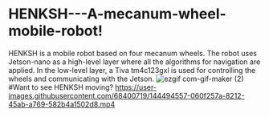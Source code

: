 # HENKSH---A-mecanum-wheel-mobile-robot!
HENKSH is a mobile robot based on four mecanum wheels. The robot uses Jetson-nano as a high-level layer where all the algorithms for navigation are applied. In the low-level layer, a Tiva tm4c123gxl is used for controlling the wheels and communicating with the Jetson.
![ezgif com-gif-maker (2)](https://user-images.githubusercontent.com/68400719/144500521-c854e1f9-8e5b-4965-b320-b0abc30414d8.gif=250x250)
#Want to see HENKSH moving?
https://user-images.githubusercontent.com/68400719/144494557-060f257a-8212-45ab-a769-582b4a1502d8.mp4


